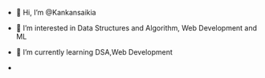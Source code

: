 - 👋 Hi, I’m @Kankansaikia
- 👀 I’m interested in Data Structures and Algorithm, Web Development and ML
- 🌱 I’m currently learning DSA,Web Development

- 

<!---
Kankansaikia/Kankansaikia is a ✨ special ✨ repository because its `README.md` (this file) appears on your GitHub profile.
You can click the Preview link to take a look at your changes.
--->
